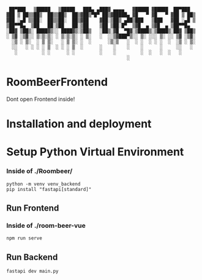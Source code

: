 ```plaintext
 ██▀███   ▒█████   ▒█████   ███▄ ▄███▓ ▄▄▄▄   ▓█████ ▓█████  ██▀███  
▓██ ▒ ██▒▒██▒  ██▒▒██▒  ██▒▓██▒▀█▀ ██▒▓█████▄ ▓█   ▀ ▓█   ▀ ▓██ ▒ ██▒
▓██ ░▄█ ▒▒██░  ██▒▒██░  ██▒▓██    ▓██░▒██▒ ▄██▒███   ▒███   ▓██ ░▄█ ▒
▒██▀▀█▄  ▒██   ██░▒██   ██░▒██    ▒██ ▒██░█▀  ▒▓█  ▄ ▒▓█  ▄ ▒██▀▀█▄  
░██▓ ▒██▒░ ████▓▒░░ ████▓▒░▒██▒   ░██▒░▓█  ▀█▓░▒████▒░▒████▒░██▓ ▒██▒
░ ▒▓ ░▒▓░░ ▒░▒░▒░ ░ ▒░▒░▒░ ░ ▒░   ░  ░░▒▓███▀▒░░ ▒░ ░░░ ▒░ ░░ ▒▓ ░▒▓░
  ░▒ ░ ▒░  ░ ▒ ▒░   ░ ▒ ▒░ ░  ░      ░▒░▒   ░  ░ ░  ░ ░ ░  ░  ░▒ ░ ▒░
  ░░   ░ ░ ░ ░ ▒  ░ ░ ░ ▒  ░      ░    ░    ░    ░      ░     ░░   ░ 
   ░         ░ ░      ░ ░         ░    ░         ░  ░   ░  ░   ░     
                                            ░                        
```

# RoomBeerFrontend
Dont open Frontend inside!      

# Installation and deployment
# Setup Python Virtual Environment
### Inside of ./Roombeer/
```plaintext
python -m venv venv_backend
pip install "fastapi[standard]"
```
## Run Frontend
### Inside of ./room-beer-vue
```plaintext
npm run serve
```
## Run Backend
```plaintext
fastapi dev main.py
```